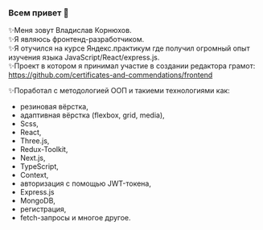 ### Всем привет 👋

✨Меня зовут Владислав Корнюхов.   
✨Я являюсь фронтенд-разработчиком.  
✨Я отучился на курсе Яндекс.практикум где получил огромный опыт изучения языка JavaScript/React/express.js.   
✨Проект в котором я принимал участие в создании редактора грамот: https://github.com/certificates-and-commendations/frontend

✨Поработал с методологией ООП и такиеми технологиями как:   

  - резиновая вёрстка,   
  - адаптивная вёрстка (flexbox, grid, media),
  - Scss,
  - React,
  - Three.js,
  - Redux-Toolkit,
  - Next.js,
  - TypeScript,
  - Context,   
  - авторизация с помощью JWT-токена,   
  - Express.js  
  - MongoDB,  
  - регистрация,   
  - fetch-запросы и многое другое.  
